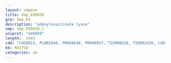 ```yaml
---
layout: smgene
title: Smp_038030
grp: Smp_03
description: "adenylosuccinate lyase"
smp: Smp_038030.1
uniprot: "G4VQX9"
length:  1443
cdd: "COG0015, PLN02848, PRK08540, PRK08937, TIGR00928, TIGR02426, cd03302, cl00013, pfam00206, pfam10397, smart00998"
kk: K01756
categories: sm
---
```


